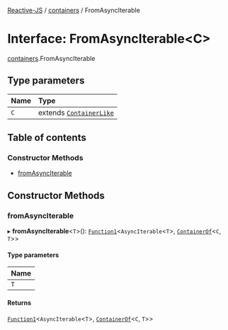 [Reactive-JS](../README.md) / [containers](../modules/containers.md) / FromAsyncIterable

# Interface: FromAsyncIterable<C\>

[containers](../modules/containers.md).FromAsyncIterable

## Type parameters

| Name | Type |
| :------ | :------ |
| `C` | extends [`ContainerLike`](containers.ContainerLike.md) |

## Table of contents

### Constructor Methods

- [fromAsyncIterable](containers.FromAsyncIterable.md#fromasynciterable)

## Constructor Methods

### fromAsyncIterable

▸ **fromAsyncIterable**<`T`\>(): [`Function1`](../modules/functions.md#function1)<`AsyncIterable`<`T`\>, [`ContainerOf`](../modules/containers.md#containerof)<`C`, `T`\>\>

#### Type parameters

| Name |
| :------ |
| `T` |

#### Returns

[`Function1`](../modules/functions.md#function1)<`AsyncIterable`<`T`\>, [`ContainerOf`](../modules/containers.md#containerof)<`C`, `T`\>\>
